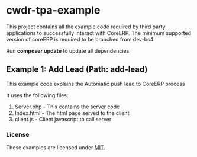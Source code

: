 # cwdr-tpa-example

This project contains all the example code required by third party applications to successfully interact with CoreERP.
The minimum supported version of coreERP is required to be branched from dev-bs4.

Run **composer update** to update all dependencies

## Example 1: Add Lead (Path: add-lead)

This example code explains the Automatic push lead to CoreERP process

It uses the following files:
1. Server.php   - This contains the server code
2. Index.html   - The html page served to the client
3. client.js    - Client javascript to call server


### License
These examples are licensed under [MIT](https://github.com/vishwayon/cwdr-tpa-example/blob/develop/LICENSE).
